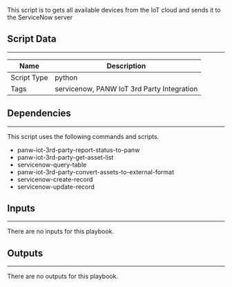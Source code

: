 This script is to gets all available devices from the IoT cloud and sends it to the ServiceNow server

## Script Data
---

| **Name** | **Description** |
| --- | --- |
| Script Type | python |
| Tags | servicenow,  PANW IoT 3rd Party Integration |


## Dependencies
---
This script uses the following commands and scripts.
* panw-iot-3rd-party-report-status-to-panw
* panw-iot-3rd-party-get-asset-list
* servicenow-query-table
* panw-iot-3rd-party-convert-assets-to-external-format
* servicenow-create-record
* servicenow-update-record

## Inputs
---
There are no inputs for this playbook.

## Outputs
---
There are no outputs for this playbook.

